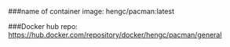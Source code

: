 ###name of container image:
hengc/pacman:latest

###Docker hub repo:
https://hub.docker.com/repository/docker/hengc/pacman/general